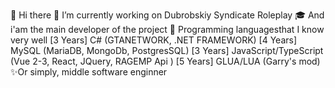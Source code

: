 👋 Hi there
🔭 I’m currently working on Dubrobskiy Syndicate Roleplay
🎓 And i'am the main developer of the project
🥇 Programming languages ​​that I know very well 
[3 Years] C# (GTANETWORK, .NET FRAMEWORK)
[4 Years] MySQL (MariaDB, MongoDb, PostgresSQL)
[3 Years] JavaScript/TypeScript (Vue 2-3, React, JQuery, RAGEMP Api )
[5 Years] GLUA/LUA (Garry's mod)
✨Or simply, middle software enginner
<!--
**koltrbtw/koltrbtw** is a ✨ _special_ ✨ repository because its `README.md` (this file) appears on your GitHub profile.

Here are some ideas to get you started:

- 🔭 I’m currently working on ...
- 🌱 I’m currently learning ...
- 👯 I’m looking to collaborate on ...
- 🤔 I’m looking for help with ...
- 💬 Ask me about ...
- 📫 How to reach me: ...
- 😄 Pronouns: ...
- ⚡ Fun fact: ...
-->
